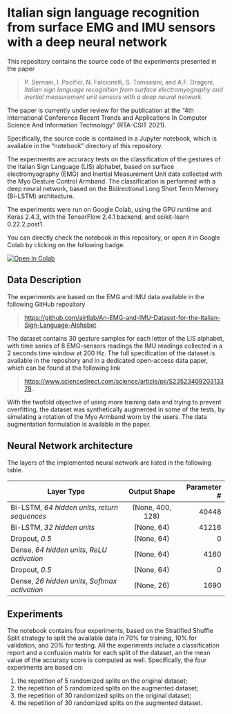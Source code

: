 # Italian sign language recognition from surface EMG and IMU sensors with a deep neural network

This repository contains the source code of the experiments presented in the paper

>P. Sernani, I. Pacifici, N. Falcionelli, S. Tomassini, and A.F. Dragoni, *Italian sign language recognition from surface electromyography and inertial measurement unit sensors with a deep neural network*.

The paper is currently under review for the publication at the “4th International Conference Recent Trends and Applications In Computer Science And Information Technology” (RTA-CSIT 2021).

Specifically, the source code is contained in a Jupyter notebook, which is available in the “notebook” directory of this repository.

The experiments are accuracy tests on the classification of the gestures of the Italian Sign Language (LIS) alphabet, based on surface electromyography (EMG) and Inertial Measurement Unit data collected with the Myo Gesture Control Armband. The classification is performed with a deep neural network, based on the Bidirectional Long Short Term Memory (Bi-LSTM) architecture.

The experiments were run on Google Colab, using the GPU runtime and Keras 2.4.3, with the TensorFlow 2.4.1 backend, and scikit-learn 0.22.2.post1.

You can directly check the notebook in this repository, or open it in Google Colab by clicking on the following badge.

[![Open In Colab](https://colab.research.google.com/assets/colab-badge.svg)](https://colab.research.google.com/github/airtlab/italian-sign-language-recognition/blob/master/notebook/Italian_Sign_Language_Recognition_with_EMG_and_IMU_data.ipynb)

## Data Description

The experiments are based on the EMG and IMU data available in the following GitHub repository

><https://github.com/airtlab/An-EMG-and-IMU-Dataset-for-the-Italian-Sign-Language-Alphabet>

The dataset contains 30 gesture samples for each letter of the LIS alphabet, with time series of 8 EMG-sensors readings the IMU readings collected in a 2 seconds time window at 200 Hz. The full specification of the dataset is available in the repository and in a dedicated open-access data paper, which can be found at the following link

><https://www.sciencedirect.com/science/article/pii/S2352340920313378>.

With the twofold objective of using more training data and trying to prevent overfitting, the dataset was synthetically augmented in some of the tests, by simulating a rotation of the Myo Armband worn by the users. The data augmentation formulation is available in the paper.

## Neural Network architecture

The layers of the implemented neural network are listed in the following table.

| Layer Type                                     | Output Shape     | Parameter # |
|------------------------------------------------|:----------------:|------------:|
| Bi-LSTM, *64 hidden units*, *return sequences* | (None, 400, 128) |       40448 |
| Bi-LSTM, *32 hidden units*                     | (None, 64)       |       41216 |
| Dropout, *0.5*                                 | (None, 64)       |           0 |
| Dense, *64 hidden units*, *ReLU activation*    | (None, 64)       |        4160 |
| Dropout, *0.5*                                 | (None, 64)       |           0 |
| Dense, *26 hidden units*, *Softmax activation* | (None, 26)       |        1690 |

## Experiments

The notebook contains four experiments, based on the Stratified Shuffle Split strategy to split the available data in 70% for training, 10% for validation, and 20% for testing. All the experiments include a classification report and a confusion matrix for each split of the dataset, an the mean value of the accuracy score is computed as well. Specifically, the four experiments are based on:
1. the repetition of 5 randomized splits on the original dataset;
2. the repetition of 5 randomized splits on the augmented dataset;
3. the repetition of 30 randomized splits on the original dataset;
4. the repetition of 30 randomized splits on the augmented dataset.

